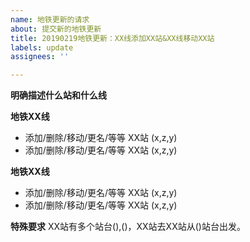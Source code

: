 ```yaml
---
name: 地铁更新的请求
about: 提交新的地铁更新
title: 20190219地铁更新：XX线添加XX站&XX线移动XX站
labels: update
assignees: ''

---
```


**明确描述什么站和什么线**

**地铁XX线**
- 添加/删除/移动/更名/等等 XX站 (x,z,y)
- 添加/删除/移动/更名/等等 XX站 (x,z,y)

**地铁XX线**
- 添加/删除/移动/更名/等等 XX站 (x,z,y)
- 添加/删除/移动/更名/等等 XX站 (x,z,y)


**特殊要求**
XX站有多个站台(),()，XX站去XX站从()站台出发。
